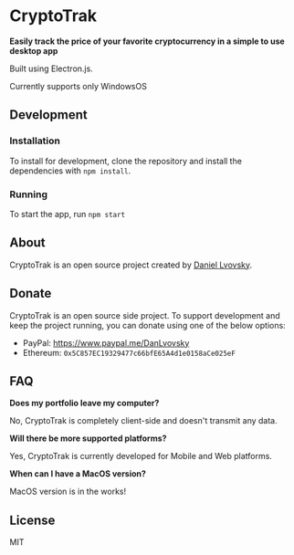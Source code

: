 # CryptoTrak

**Easily track the price of your favorite cryptocurrency in a simple to use desktop app**

Built using Electron.js.

Currently supports only WindowsOS 

## Development


### Installation

To install for development, clone the repository and install the dependencies with `npm install`.

### Running

To start the app, run `npm start`

## About

CryptoTrak is an open source project created by [Daniel Lvovsky](https://daniellvovsky.com).

## Donate

CryptoTrak is an open source side project. To support development and keep the project running, you can donate using one of the below options:

- PayPal: https://www.paypal.me/DanLvovsky
- Ethereum: `0x5C857EC19329477c66bfE65A4d1e0158aCe025eF`

## FAQ

**Does my portfolio leave my computer?**

No, CryptoTrak is completely client-side and doesn't transmit any data.

**Will there be more supported platforms?**

Yes, CryptoTrak is currently developed for Mobile and Web platforms.

**When can I have a MacOS version?**

MacOS version is in the works!

## License

MIT
